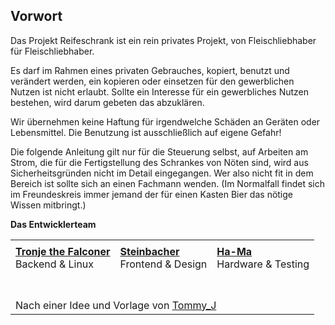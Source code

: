 

## Vorwort

Das Projekt Reifeschrank ist ein rein  privates Projekt, von Fleischliebhaber für Fleischliebhaber.

Es darf im Rahmen eines privaten Gebrauches, kopiert, benutzt und verändert werden, ein kopieren oder einsetzen für den gewerblichen Nutzen ist nicht erlaubt. Sollte ein Interesse für ein gewerbliches Nutzen bestehen, wird darum gebeten das abzuklären.

Wir übernehmen keine Haftung für irgendwelche Schäden an Geräten oder Lebensmittel. Die Benutzung ist ausschließlich auf eigene Gefahr!

Die folgende Anleitung gilt nur für die Steuerung selbst, auf Arbeiten am Strom, die für die Fertigstellung des Schrankes von Nöten sind, wird aus Sicherheitsgründen nicht im Detail eingegangen. Wer also nicht fit in dem Bereich ist sollte sich an einen Fachmann wenden. (Im Normalfall findet sich im Freundeskreis immer jemand der für einen Kasten Bier das nötige Wissen mitbringt.)

**Das Entwicklerteam**

<table>
    <tr>
        <td>
            <img src="https://github.com/Tronje-the-Falconer/Reifeschrank/blob/resources/wiki/tronje.gif" alt="">
        </td>
        <td>
            <img src="https://github.com/Tronje-the-Falconer/Reifeschrank/blob/resources/wiki/steini.gif" alt="">
        </td>
        <td>
            <img src="https://github.com/Tronje-the-Falconer/Reifeschrank/blob/resources/wiki/hama.gif" alt="">
        </td>
    </tr>
    <tr>
        <td>
            <a href="https://www.grillsportverein.de/forum/members/tronje-the-falconer.73106/" target="_blank">
            <b>Tronje the Falconer</b></a>
            <br>Backend & Linux
        </td>
        <td>
            <a href="https://www.grillsportverein.de/forum/members/steinbacher.79220/" target="_blank">
            <b>Steinbacher</b></a>
            <br>Frontend & Design
        </td>
        <td>
            <a href="https://www.grillsportverein.de/forum/members/ha-ma.74075/" target="_blank">
            <b>Ha-Ma</b></a>
            <br>Hardware & Testing
        </td>
    </tr>
    <tr>
        <td colspan="3">
            <br><br>Nach einer Idee und Vorlage von
            <a href="https://www.grillsportverein.de/forum/members/tommy_j.54659/" target="_blank" title="Tommy_J">Tommy_J</a>
        </td>
    </tr>
</table>
